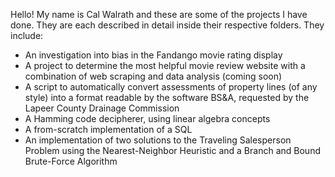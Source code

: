 Hello! My name is Cal Walrath and these are some of the projects I have done. They are each described in detail inside their respective folders. They include:

- An investigation into bias in the Fandango movie rating display
- A project to determine the most helpful movie review website with a combination of web scraping and data analysis (coming soon)
- A script to automatically convert assessments of property lines (of any style) into a format readable by the software BS&A, requested by the Lapeer County Drainage Commission
- A Hamming code decipherer, using linear algebra concepts
- A from-scratch implementation of a SQL
- An implementation of two solutions to the Traveling Salesperson Problem using the Nearest-Neighbor Heuristic and a Branch and Bound Brute-Force Algorithm
